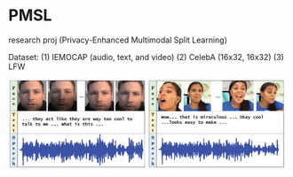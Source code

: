# PMSL
research proj (Privacy-Enhanced Multimodal Split Learning)

Dataset:
(1) IEMOCAP (audio, text, and video)
(2) CelebA (16x32, 16x32)
(3) LFW

<img src="figs/IEMOCAP.png" width="500">
